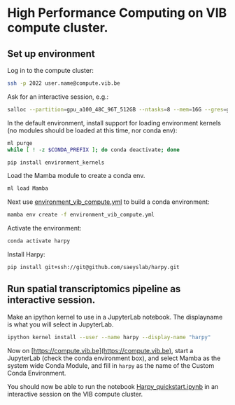 # High Performance Computing on VIB compute cluster.

## Set up environment

Log in to the compute cluster:

```bash
ssh -p 2022 user.name@compute.vib.be
```

Ask for an interactive session, e.g.:

```bash
salloc --partition=gpu_a100_48C_96T_512GB --ntasks=8 --mem=16G --gres=gpu:1 --time=02:00:00
```

In the default environment, install support for loading environment kernels (no modules should be loaded at this time, nor conda env):

```bash
ml purge
while [ ! -z $CONDA_PREFIX ]; do conda deactivate; done

pip install environment_kernels
```

Load the Mamba module to create a conda env.

```bash
ml load Mamba
```

Next use [environment_vib_compute.yml](../environment_vib_compute.yml) to build a conda environment:

```bash
mamba env create -f environment_vib_compute.yml
```

Activate the environment:

```bash
conda activate harpy
```

Install Harpy:

```bash
pip install git+ssh://git@github.com/saeyslab/harpy.git
```

## Run spatial transcriptomics pipeline as interactive session.

Make an ipython kernel to use in a JupyterLab notebook. The displayname is what you will select in JupyterLab.

```bash
ipython kernel install --user --name harpy --display-name "harpy"
```

Now on [https://compute.vib.be](https://compute.vib.be), start a JupyterLab (check the conda environment box), and select Mamba as the system wide Conda Module, and fill in `harpy` as the name of the Custom Conda Environment.

You should now be able to run the notebook [Harpy_quickstart.ipynb](../docs/tutorials/Harpy_quickstart.ipynb) in an interactive session on the VIB compute cluster.
